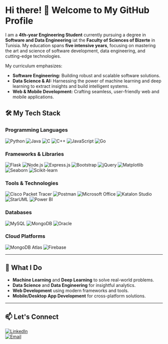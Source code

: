 # Hi there! 👋 Welcome to My GitHub Profile

I am a **4th-year Engineering Student** currently pursuing a degree in **Software and Data Engineering** iat the **Faculty of Sciences of Bizerte** in Tunisia. My education spans **five intensive years**, focusing on mastering the art and science of software development, data engineering, and cutting-edge technologies.  

My curriculum emphasizes:  
- **Software Engineering:** Building robust and scalable software solutions.  
- **Data Science & AI:** Harnessing the power of machine learning and deep learning to extract insights and build intelligent systems.  
- **Web & Mobile Development:** Crafting seamless, user-friendly web and mobile applications.  


## 🛠️ My Tech Stack

### **Programming Languages**
![Python](https://img.shields.io/badge/-Python-3776AB?style=for-the-badge&logo=python&logoColor=white)
![Java](https://img.shields.io/badge/-Java-007396?style=for-the-badge&logo=java&logoColor=white)
![C](https://img.shields.io/badge/-C-A8B9CC?style=for-the-badge&logo=c&logoColor=white)
![C++](https://img.shields.io/badge/-C++-00599C?style=for-the-badge&logo=cplusplus&logoColor=white)
![JavaScript](https://img.shields.io/badge/-JavaScript-F7DF1E?style=for-the-badge&logo=javascript&logoColor=black)
![Go](https://img.shields.io/badge/-Go-00ADD8?style=for-the-badge&logo=go&logoColor=white)

### **Frameworks & Libraries**
![Flask](https://img.shields.io/badge/-Flask-000000?style=for-the-badge&logo=flask&logoColor=white)
![Node.js](https://img.shields.io/badge/-Node.js-339933?style=for-the-badge&logo=node.js&logoColor=white)
![Express.js](https://img.shields.io/badge/-Express.js-000000?style=for-the-badge&logo=express&logoColor=white)
![Bootstrap](https://img.shields.io/badge/-Bootstrap-7952B3?style=for-the-badge&logo=bootstrap&logoColor=white)
![jQuery](https://img.shields.io/badge/-jQuery-0769AD?style=for-the-badge&logo=jquery&logoColor=white)
![Matplotlib](https://img.shields.io/badge/-Matplotlib-11557C?style=for-the-badge&logo=plotly&logoColor=white)
![Seaborn](https://img.shields.io/badge/-Seaborn-4E94CD?style=for-the-badge)
![Scikit-learn](https://img.shields.io/badge/-Scikit--learn-F7931E?style=for-the-badge&logo=scikit-learn&logoColor=white)

### **Tools & Technologies**
![Cisco Packet Tracer](https://img.shields.io/badge/-Cisco%20Packet%20Tracer-1BA0D7?style=for-the-badge&logo=cisco&logoColor=white)
![Postman](https://img.shields.io/badge/-Postman-FF6C37?style=for-the-badge&logo=postman&logoColor=white)
![Microsoft Office](https://img.shields.io/badge/-Microsoft%20Office-D83B01?style=for-the-badge&logo=microsoft-office&logoColor=white)
![Katalon Studio](https://img.shields.io/badge/-Katalon%20Studio-00B5E2?style=for-the-badge)
![StarUML](https://img.shields.io/badge/-StarUML-0A1E3F?style=for-the-badge)
![Power BI](https://img.shields.io/badge/-Power%20BI-F2C811?style=for-the-badge&logo=powerbi&logoColor=black)

### **Databases**
![MySQL](https://img.shields.io/badge/-MySQL-4479A1?style=for-the-badge&logo=mysql&logoColor=white)
![MongoDB](https://img.shields.io/badge/-MongoDB-47A248?style=for-the-badge&logo=mongodb&logoColor=white)
![Oracle](https://img.shields.io/badge/-Oracle-F80000?style=for-the-badge&logo=oracle&logoColor=white)

### **Cloud Platforms**
![MongoDB Atlas](https://img.shields.io/badge/-MongoDB%20Atlas-47A248?style=for-the-badge&logo=mongodb&logoColor=white)
![Firebase](https://img.shields.io/badge/-Firebase-FFCA28?style=for-the-badge&logo=firebase&logoColor=black)

---

## 🚀 What I Do
- **Machine Learning** and **Deep Learning** to solve real-world problems.
- **Data Science** and **Data Engineering** for insightful analytics.
- **Web Development** using modern frameworks and tools.
- **Mobile/Desktop App Development** for cross-platform solutions.

---

## 📫 Let's Connect

[![LinkedIn](https://img.shields.io/badge/-LinkedIn-0A66C2?style=for-the-badge&logo=linkedin&logoColor=white)](https://www.linkedin.com/in/toumi-achref)  
[![Email](https://img.shields.io/badge/-Email-D14836?style=for-the-badge&logo=gmail&logoColor=white)](mailto:toumiachref52@gmail.com)
